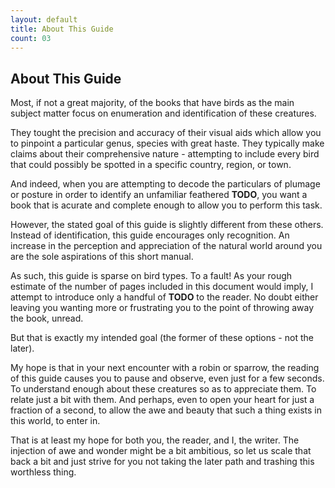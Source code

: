 ```yaml
---
layout: default
title: About This Guide
count: 03
---
```


## About This Guide


Most, if not a great majority, of the books that have birds as the main subject matter focus on enumeration and identification of these creatures.

They tought the precision and accuracy of their visual aids which allow you to pinpoint a particular genus, species with great haste. They typically make claims about their comprehensive nature - attempting to include every bird that could possibly be spotted in a specific country, region, or town.

And indeed, when you are attempting to decode the particulars of plumage or posture in order to identify an unfamiliar feathered __TODO__, you want a book that is acurate and complete enough to allow you to perform this task.

However, the stated goal of this guide is slightly different from these others. Instead of identification, this guide encourages only recognition. An increase in the perception and appreciation of the natural world around you are the sole aspirations of this short manual. 

As such, this guide is sparse on bird types. To a fault! As your rough estimate of the number of pages included in this document would imply, I attempt to introduce only a handful of __TODO__ to the reader. No doubt either leaving you wanting more or frustrating you to the point of throwing away the book, unread. 

But that is exactly my intended goal (the former of these options - not the later).

My hope is that in your next encounter with a robin or sparrow, the reading of this guide causes you to pause and observe, even just for a few seconds. To understand enough about these creatures so as to appreciate them. To relate just a bit with them. And perhaps, even to open your heart for just a fraction of a second, to allow the awe and beauty that such a thing exists in this world, to enter in.

That is at least my hope for both you, the reader, and I, the writer. The injection of awe and wonder might be a bit ambitious, so let us scale that back a bit and just strive for you not taking the later path and trashing this worthless thing.

